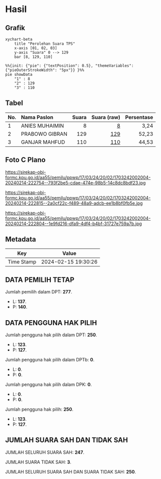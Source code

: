 # Hasil

## Grafik

```mermaid
xychart-beta
    title "Perolehan Suara TPS"
    x-axis [01, 02, 03]
    y-axis "Suara" 0 --> 129
    bar [8, 129, 110]
```

```mermaid
%%{init: {"pie": {"textPosition": 0.5}, "themeVariables": {"pieOuterStrokeWidth": "5px"}} }%%
pie showData
    "1" : 8
    "2" : 129
    "3" : 110
```

## Tabel

| No. | Nama Paslon    | Suara | Suara (raw) | Persentase |
|:--- |:-------------- | -----:| -----------:| ----------:|
| 1   | ANIES MUHAIMIN | 8     | [8][p-1]    | 3,24       |
| 2   | PRABOWO GIBRAN | 129   | [129][p-2]  | 52,23      |
| 3   | GANJAR MAHFUD  | 110   | [110][p-3]  | 44,53      |


[p-1]: https://github.com/gigit-pemilu/pemilu-2024-17-bengkulu/blob/main/pilpres/hitung-suara/sub/17-bengkulu/sub/03-bengkulu-utara/sub/24-pinang-raya/sub/2002-air-sekamanak/sub/004-tps/sub/paslon-1.txt
[p-2]: https://github.com/gigit-pemilu/pemilu-2024-17-bengkulu/blob/main/pilpres/hitung-suara/sub/17-bengkulu/sub/03-bengkulu-utara/sub/24-pinang-raya/sub/2002-air-sekamanak/sub/004-tps/sub/paslon-2.txt
[p-3]: https://github.com/gigit-pemilu/pemilu-2024-17-bengkulu/blob/main/pilpres/hitung-suara/sub/17-bengkulu/sub/03-bengkulu-utara/sub/24-pinang-raya/sub/2002-air-sekamanak/sub/004-tps/sub/paslon-3.txt

## Foto C Plano

https://sirekap-obj-formc.kpu.go.id/aa55/pemilu/ppwp/17/03/24/20/02/1703242002004-20240214-222754--793f2be5-cdae-474e-98b5-14c8dc8bdf23.jpg

https://sirekap-obj-formc.kpu.go.id/aa55/pemilu/ppwp/17/03/24/20/02/1703242002004-20240214-222815--2a0cf22c-f489-48a9-adcb-ee1b8bf0fb5e.jpg

https://sirekap-obj-formc.kpu.go.id/aa55/pemilu/ppwp/17/03/24/20/02/1703242002004-20240214-222804--1e9fd216-dfa9-4df4-b4bf-31727e759a7b.jpg


## Metadata

| Key        | Value               |
| ---------- | ------------------- |
| Time Stamp | 2024-02-15 19:30:26 |


## DATA PEMILIH TETAP

Jumlah pemilih dalam DPT: **277**.
 * L: **137**.
 * P: **140**.

## DATA PENGGUNA HAK PILIH

Jumlah pengguna hak pilih dalam DPT: **250**.
 * L: **123**.
 * P: **127**.

Jumlah pengguna hak pilih dalam DPTb: **0**.
 * L: **0**.
 * P: **0**.

Jumlah pengguna hak pilih dalam DPK: **0**.
 * L: **0**.
 * P: **0**.

Jumlah pengguna hak pilih: **250**.
 * L: **123**.
 * P: **127**.

## JUMLAH SUARA SAH DAN TIDAK SAH

JUMLAH SELURUH SUARA SAH: **247**.

JUMLAH SUARA TIDAK SAH: **3**.

JUMLAH SELURUH SUARA SAH DAN SUARA TIDAK SAH: **250**.


